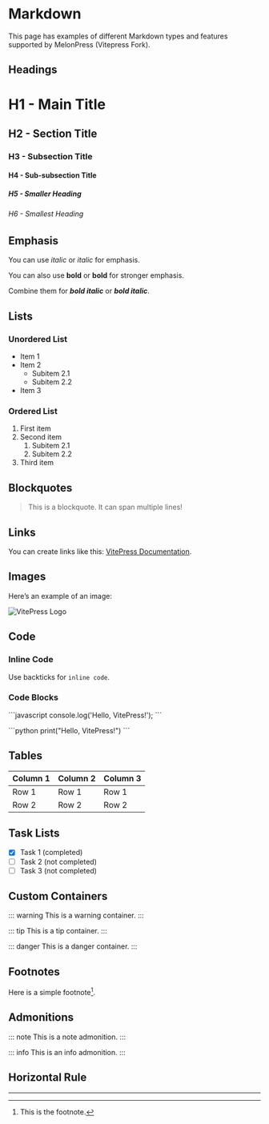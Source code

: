 # Markdown
This page has examples of different Markdown types and features supported by MelonPress (Vitepress Fork).

## Headings

# H1 - Main Title
## H2 - Section Title
### H3 - Subsection Title
#### H4 - Sub-subsection Title
##### H5 - Smaller Heading
###### H6 - Smallest Heading

## Emphasis

You can use *italic* or _italic_ for emphasis.

You can also use **bold** or __bold__ for stronger emphasis.

Combine them for ***bold italic*** or ___bold italic___.

## Lists

### Unordered List

- Item 1
- Item 2
  - Subitem 2.1
  - Subitem 2.2
- Item 3

### Ordered List

1. First item
2. Second item
   1. Subitem 2.1
   2. Subitem 2.2
3. Third item

## Blockquotes

> This is a blockquote.
> It can span multiple lines!

## Links

You can create links like this: [VitePress Documentation](https://vitepress.vuejs.org/).

## Images

Here’s an example of an image:

![VitePress Logo](https://vitepress.vuejs.org/logo.svg)

## Code

### Inline Code

Use backticks for `inline code`.

### Code Blocks

\`\`\`javascript
console.log('Hello, VitePress!');
\`\`\`

\`\`\`python
print("Hello, VitePress!")
\`\`\`

## Tables

| Column 1 | Column 2 | Column 3 |
|----------|----------|----------|
| Row 1    | Row 1    | Row 1    |
| Row 2    | Row 2    | Row 2    |

## Task Lists

- [x] Task 1 (completed)
- [ ] Task 2 (not completed)
- [ ] Task 3 (not completed)

## Custom Containers

::: warning
This is a warning container.
:::

::: tip
This is a tip container.
:::

::: danger
This is a danger container.
:::

## Footnotes

Here is a simple footnote[^1].

[^1]: This is the footnote.

## Admonitions

::: note
This is a note admonition.
:::

::: info
This is an info admonition.
:::

## Horizontal Rule
---
